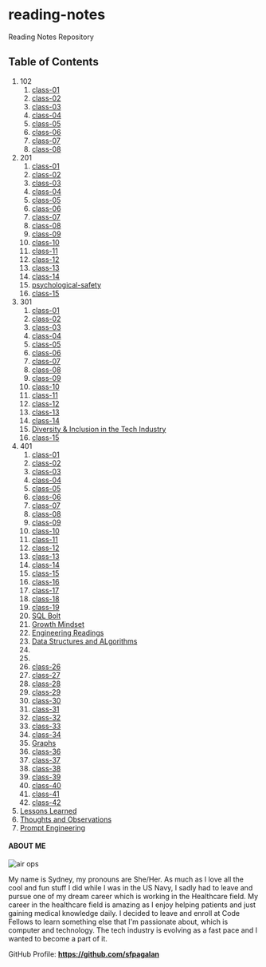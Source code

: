 # reading-notes
Reading Notes Repository

## Table of Contents
1. 102
    1. [class-01](102/class-01.md)
    2. [class-02](102/class-02.md)
    3. [class-03](102/class-03.md)
    4. [class-04](102/class-04.md)
    5. [class-05](102/class-05.md)
    6. [class-06](102/class-06.md)
    7. [class-07](102/class-07.md)
    8. [class-08](102/class-08.md)
2. 201
    1. [class-01](201/class-01.md)
    2. [class-02](201/class-02.md)
    3. [class-03](201/class-03.md)
    4. [class-04](201/class-04.md)
    5. [class-05](201/class-05.md)
    6. [class-06](201/class-06.md)
    7. [class-07](201/class-07.md)
    8. [class-08](201/class-08.md)
    9. [class-09](201/class-09.md)
    10. [class-10](201/class-10.md)
    11. [class-11](201/class-11.md)
    12. [class-12](201/class-12.md)
    13. [class-13](201/class-13.md)
    14. [class-14](201/class-14.md)
    15. [psychological-safety](201/class-14-psychological-safety.md)
    16. [class-15](201/class-15.md)
3. 301
    1. [class-01](301/class-01.md)
    2. [class-02](301/class-02.md)
    3. [class-03](301/class-03.md)
    4. [class-04](301/class-04.md)
    5. [class-05](301/class-05.md)
    6. [class-06](301/class-06.md)
    7. [class-07](301/class-07.md)
    8. [class-08](301/class-08.md)
    9. [class-09](301/class-09.md)
    10. [class-10](301/class-10.md)
    11. [class-11](301/class-11.md)
    12. [class-12](301/class-12.md)
    13. [class-13](301/class-13.md)
    14. [class-14](301/class-14.md)
    15. [Diversity & Inclusion in the Tech Industry](301/class-14-diversity-equity-inclusion-and-belonging.md)
    16. [class-15](301/class-15.md)
4. 401
    1. [class-01](401/class-01.md)
    2. [class-02](401/class-02.md)
    3. [class-03](401/class-03.md)
    4. [class-04](401/class-04.md)
    5. [class-05](401/class-05.md)
    6. [class-06](401/class-06.md)
    7. [class-07](401/class-07.md)
    8. [class-08](401/class-08.md)
    9. [class-09](401/class-09.md)
    10. [class-10](401/class-10.md)
    11. [class-11](401/class-11.md)
    12. [class-12](401/class-12.md)
    13. [class-13](401/class-13.md)
    14. [class-14](401/class-14.md)
    15. [class-15](401/class-15.md)
    16. [class-16](401/class-16.md)
    17. [class-17](401/class-17.md)
    18. [class-18](401/class-18.md)
    19. [class-19](401/class-19.md)
    20. [SQL Bolt](401/SQL-Bolt.md)
    21. [Growth Mindset](401/Growth-Mindset.md)
    22. [Engineering Readings](401/EngineeringReadings.md)
    23. [Data Structures and ALgorithms](401/DSA.md)
    24.
    25.
    26. [class-26](401/class-26.md)
    27. [class-27](401/class-27.md)
    28. [class-28](401/class-28.md)
    29. [class-29](401/class-29.md)
    30. [class-30](401/class-30.md)
    31. [class-31](401/class-31.md)
    32. [class-32](401/class-32.md)
    33. [class-33](401/class-33.md)
    34. [class-34](401/class-34.md)
    35. [Graphs](401/Graphs.md)
    36. [class-36](401/class-36.md)
    37. [class-37](401/class-37.md)
    38. [class-38](401/class-38.md)
    39. [class-39](401/class-39.md)
    40. [class-40](401/class-40.md)
    41. [class-41](401/class-41.md)
    42. [class-42](401/class-42.md)
5. [Lessons Learned](lessons-learned.md)
6. [Thoughts and Observations](thoughts-and-observations.md)
7. [Prompt Engineering](prompt-engineering.md)

#### ABOUT ME

![air ops](https://github.com/sfpagalan/reading-notes/assets/137751888/0b8c596b-84f4-44c2-b6ef-e8b1c130702e)

My name is Sydney, my pronouns are She/Her. As much as I love all the cool and fun stuff I did while I was in the US Navy, I sadly had to leave and pursue one of my dream career which is working in the Healthcare field. My career in the healthcare field is amazing as I enjoy helping patients and just gaining medical knowledge daily. I decided to leave and enroll at Code Fellows to learn something else that I'm passionate about, which is computer and technology. The tech industry is evolving as a fast pace and I wanted to become a part of it.

GitHub Profile: **https://github.com/sfpagalan**
